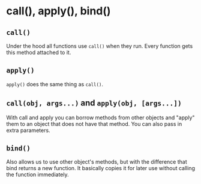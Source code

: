 # call(), apply(), bind()

## `call()`

Under the hood all functions use `call()` when they run. Every function gets this method attached to it.

## `apply()`

`apply()` does the same thing as `call()`.

## `call(obj, args...)` and `apply(obj, [args...])`

With call and apply you can borrow methods from other objects and "apply" them to an object that does not have that method. You can also pass in extra parameters.

## `bind()`

Also allows us to use other object's methods, but with the difference that bind returns a new function. It basically copies it for later use without calling the function immediately. 

